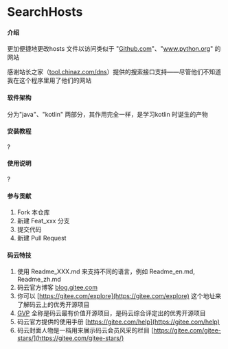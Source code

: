 # SearchHosts

#### 介绍
更加便捷地更改hosts 文件以访问类似于 "[Github.com](https://github.com)"、"www.python.org" 的网站

感谢站长之家（[tool.chinaz.com/dns](https://tool.chinaz.com/dns)）提供的搜索接口支持——尽管他们不知道我在这个程序里用了他们的网站


#### 软件架构
分为"java"、"kotlin" 两部分，其作用完全一样，是学习kotlin 时诞生的产物

#### 安装教程
?

#### 使用说明
?

#### 参与贡献

1. Fork 本仓库
2. 新建 Feat_xxx 分支
3. 提交代码
4. 新建 Pull Request


#### 码云特技

1. 使用 Readme\_XXX.md 来支持不同的语言，例如 Readme\_en.md, Readme\_zh.md
2. 码云官方博客 [blog.gitee.com](https://blog.gitee.com)
3. 你可以 [https://gitee.com/explore](https://gitee.com/explore) 这个地址来了解码云上的优秀开源项目
4. [GVP](https://gitee.com/gvp) 全称是码云最有价值开源项目，是码云综合评定出的优秀开源项目
5. 码云官方提供的使用手册 [https://gitee.com/help](https://gitee.com/help)
6. 码云封面人物是一档用来展示码云会员风采的栏目 [https://gitee.com/gitee-stars/](https://gitee.com/gitee-stars/)